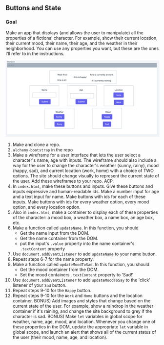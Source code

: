 ## Buttons and State

### Goal
Make an app that displays (and allows the user to manipulate) all the properties of a fictional character. For example, show their current location, their current mood, their name, their age, and the weather in their neighborhood. You can use any properties you want, but these are the ones I'll refer to in the instructions.

![wireframe](character.png)

1) Make and clone a repo.
2) `alchemy-bootstrap` in the repo
3) Make a wireframe for a user interface that lets the user select a character's name, age with inputs. The wireframe should also include a way for the user to change the character's weather (sunny, rainy), mood (happy, sad), and current location (work, home) with a choice of TWO options. The site should change visually to represent the current state of the user. Add these wireframes to your repo. ACP.
4) In `index.html`, make these buttons and inputs. Give these buttons and inputs expressive and human-readable ids. Make a number input for age and a text input for name. Make buttons with ids for each of these inputs. Make buttons with ids for every weather option, every mood option, and every location option.
5) Also in `index.html`, make a container to display each of these properties of the character: a mood box, a weather box, a name box, an age box, etc.
6) Make a function called `updateName`. In this function, you should
    - Get the name input from the DOM.
    - Get the name container from the DOM.
    - put the input's `.value` property into the name container's `.textContent` property
7) Use `document.addEventListener` to add `updateName` to your name button.
8) Repeat steps 6-7 for the name property.
9) Make a function called `updateMoodToSad`. In this function, you should
    - Get the mood container from the DOM.
    - Set the mood containers `.textContent` property to 'Sad!'
10) Use `document.addEventListener` to add `updateMoodToSay` to the 'click' listener of your `Sad` button.
11) Repeat steps 9-10 for the `Happy` button.
12) Repeat steps 9-10 for the `Work` and `Home` buttons and the location container.
BONUS) Add images and styles that change based on the current state of the user. For example, show a raindrop in the weather container if it's raining, and change the site background to grey if the character is sad.
BONUS) Make `let` variables in global scope for weather, name, age, mood, and location. Whenever you change one of these properties in the DOM, update the appropriate `let` variable in global scope, and launch an alert that shows all of the current status of the user (their mood, name, age, and location).